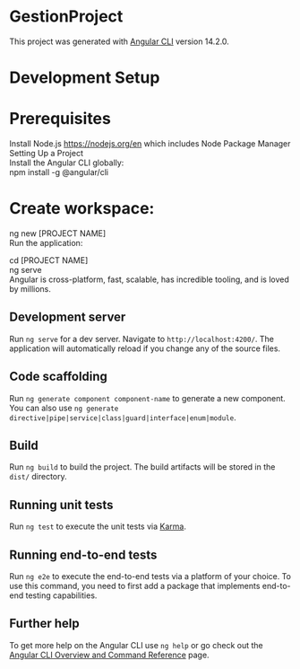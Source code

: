 # GestionProject

This project was generated with [Angular CLI](https://github.com/angular/angular-cli) version 14.2.0.

# Development Setup
# Prerequisites
Install Node.js https://nodejs.org/en which includes Node Package Manager<br>
Setting Up a Project<br>
Install the Angular CLI globally:<br>
npm install -g @angular/cli

# Create workspace:<br>
ng new [PROJECT NAME]<br>
Run the application:<br>

cd [PROJECT NAME]<br>
ng serve<br>
Angular is cross-platform, fast, scalable, has incredible tooling, and is loved by millions.

## Development server

Run `ng serve` for a dev server. Navigate to `http://localhost:4200/`. The application will automatically reload if you change any of the source files.

## Code scaffolding

Run `ng generate component component-name` to generate a new component. You can also use `ng generate directive|pipe|service|class|guard|interface|enum|module`.

## Build

Run `ng build` to build the project. The build artifacts will be stored in the `dist/` directory.

## Running unit tests

Run `ng test` to execute the unit tests via [Karma](https://karma-runner.github.io).

## Running end-to-end tests

Run `ng e2e` to execute the end-to-end tests via a platform of your choice. To use this command, you need to first add a package that implements end-to-end testing capabilities.

## Further help

To get more help on the Angular CLI use `ng help` or go check out the [Angular CLI Overview and Command Reference](https://angular.io/cli) page.
